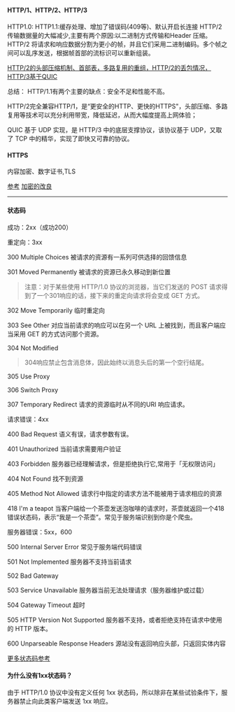 
#### HTTP/1、HTTP/2、HTTP/3
HTTP1.0:
HTTP1.1:缓存处理、增加了错误码(409等)、默认开启长连接
HTTP/2传输数据量的大幅减少,主要有两个原因:以二进制方式传输和Header 压缩。HTTP/2 将请求和响应数据分割为更小的帧，并且它们采用二进制编码。多个帧之间可以乱序发送，根据帧首部的流标识可以重新组装。

[HTTP/2的头部压缩机制、首部表，多路复用的重组，HTTP/2的丢包情况，HTTP/3基于QUIC](https://blog.csdn.net/howgod/article/details/102597450)

总结：
HTTP/1.1有两个主要的缺点：安全不足和性能不高。

HTTP/2完全兼容HTTP/1，是“更安全的HTTP、更快的HTTPS"，头部压缩、多路复用等技术可以充分利用带宽，降低延迟，从而大幅度提高上网体验；

QUIC 基于 UDP 实现，是 HTTP/3 中的底层支撑协议，该协议基于 UDP，又取了 TCP 中的精华，实现了即快又可靠的协议。


#### HTTPS
内容加密、数字证书,TLS

[参考](https://blog.csdn.net/user11223344abc/article/details/83658812)
[加密的改良](https://www.cnblogs.com/sxiszero/p/11133747.html)

---
#### 状态码

成功：2xx（成功200）

重定向：3xx

300 Multiple Choices 被请求的资源有一系列可供选择的回馈信息

301 Moved Permanently 被请求的资源已永久移动到新位置
>注意：对于某些使用 HTTP/1.0 协议的浏览器，当它们发送的 POST 请求得到了一个301响应的话，接下来的重定向请求将会变成 GET 方式。

302 Move Temporarily 临时重定向

303 See Other 对应当前请求的响应可以在另一个 URL 上被找到，而且客户端应当采用 GET 的方式访问那个资源。

304 Not Modified 
>304响应禁止包含消息体，因此始终以消息头后的第一个空行结尾。

305 Use Proxy

306 Switch Proxy

307 Temporary Redirect 请求的资源临时从不同的URI 响应请求。

请求错误：4xx

400 Bad Request 语义有误，请求参数有误。

401 Unauthorized 当前请求需要用户验证

403 Forbidden 服务器已经理解请求，但是拒绝执行它,常用于「无权限访问」

404 Not Found 找不到资源

405 Method Not Allowed 请求行中指定的请求方法不能被用于请求相应的资源

418 I'm a teapot 当客户端给一个茶壶发送泡咖啡的请求时，茶壶就返回一个418错误状态码，表示“我是一个茶壶”。常见于服务端识别到你是个爬虫。

服务器错误：5xx，600

500 Internal Server Error 常见于服务端代码错误

501 Not Implemented 服务器不支持当前请求

502 Bad Gateway 

503 Service Unavailable 服务器当前无法处理请求（服务器维护或过载）

504 Gateway Timeout 超时

505 HTTP Version Not Supported 服务器不支持，或者拒绝支持在请求中使用的 HTTP 版本。

600 Unparseable Response Headers 源站没有返回响应头部，只返回实体内容


[更多状态码参考](https://baike.baidu.com/item/HTTP%E7%8A%B6%E6%80%81%E7%A0%81/5053660?fr=aladdin)

#### 为什么没有1xx状态码？
由于 HTTP/1.0 协议中没有定义任何 1xx 状态码，所以除非在某些试验条件下，服务器禁止向此类客户端发送 1xx 响应。
